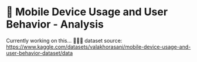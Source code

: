 # 📱 Mobile Device Usage and User Behavior - Analysis 
Currently working on this... 👩🏼‍💻
dataset source: https://www.kaggle.com/datasets/valakhorasani/mobile-device-usage-and-user-behavior-dataset/data
